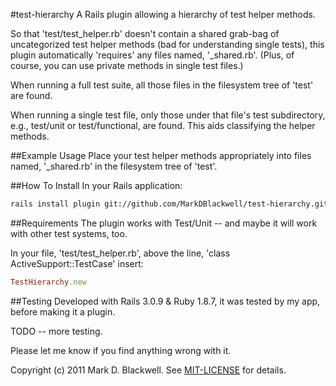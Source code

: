 #test-hierarchy
A Rails plugin allowing a hierarchy of test helper methods.

So that 'test/test_helper.rb' doesn't contain a shared grab-bag of 
uncategorized test helper methods (bad for understanding single tests), 
this plugin automatically 'requires' any files named, '_shared.rb'. 
(Plus, of course, you can use private methods in single test files.)

When running a full test suite, all those files in the filesystem tree 
of 'test' are found.

When running a single test file, only those under that file's test 
subdirectory, e.g., test/unit or test/functional, are found. This aids 
classifying the helper methods.

##Example Usage
Place your test helper methods appropriately into files named, 
'_shared.rb' in the filesystem tree of 'test'.

##How To Install
In your Rails application:

```bash
rails install plugin git://github.com/MarkDBlackwell/test-hierarchy.git
```

##Requirements
The plugin works with Test/Unit -- and maybe it will work with other 
test systems, too.

In your file, 'test/test_helper.rb', above the line, 'class 
ActiveSupport::TestCase' insert:

```ruby
TestHierarchy.new
```

##Testing
Developed with Rails 3.0.9 & Ruby 1.8.7, it was tested by my app, before 
making it a plugin.

TODO -- more testing.

Please let me know if you find anything wrong with it.

Copyright (c) 2011 Mark D. Blackwell. See [MIT-LICENSE](MIT-LICENSE) for details.

